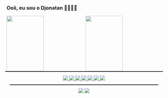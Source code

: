 ### Ooii, eu sou o Djonatan 👨‍💻🙋‍♂️

 <div>
  <a href="https://github.com/djonatanfav">
  <img height="180em" style="width: 49%; float: left; margin: none;" src="https://github-readme-stats.vercel.app/api?username=djonatanfav&show_icons=true&theme=dracula&include_all_commits=true&count_private=true"/>
  <img height="180em" style="width: 49%; float: right; margin: none;"  src="https://github-readme-stats.vercel.app/api/top-langs/?username=djonatanfav&layout=compact&langs_count=7&theme=dracula"/>
</div>

<hr style="clear: both; height: 2px; margin: -5px;"/>

<center>
  <div style="display: inline_block;"><br>
     <img src="https://img.shields.io/badge/PHP-777BB4?style=for-the-badge&logo=php&logoColor=white">
     <img src="https://img.shields.io/badge/JavaScript-F7DF1E?style=for-the-badge&logo=javascript&logoColor=black">
     <img src="https://img.shields.io/badge/HTML-239120?style=for-the-badge&logo=html5&logoColor=white">
     <img src="https://img.shields.io/badge/React-20232A?style=for-the-badge&logo=react&logoColor=61DAFB">
     <img src="https://img.shields.io/badge/CSS-239120?&style=for-the-badge&logo=css3&logoColor=white">
     <img src="https://img.shields.io/badge/PostgreSQL-316192?style=for-the-badge&logo=postgresql&logoColor=white">
     <img src="https://img.shields.io/badge/MySQL-00000F?style=for-the-badge&logo=mysql&logoColor=white">
 </div>

 <!-- https://dev.to/envoy_/150-badges-for-github-pnk -->

 <hr style="clear: both; height: 2px; margin: 10px;"/>

 <div style="text-align: center"> 
   <a href="https://www.instagram.com/djonatanfav" target="_blank"><img src="https://img.shields.io/badge/Instagram-E4405F?style=for-the-badge&logo=instagram&logoColor=white" target="_blank"></a>
   <a href="https://www.linkedin.com/in/djonatanfavero/" target="_blank"><img src="https://img.shields.io/badge/LinkedIn-0077B5?style=for-the-badge&logo=linkedin&logoColor=white" target="_blank"></a>
 </div>
 </center>




<!-- 
- 🔭 I’m currently working on ...
- 🌱 I’m currently learning ...
- 👯 I’m looking to collaborate on ...
- 🤔 I’m looking for help with ...
- 💬 Ask me about ...
- 📫 How to reach me: ...
- 😄 Pronouns: ...
- ⚡ Fun fact: ...
-->
